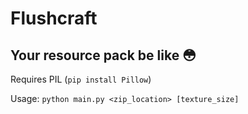# Flushcraft
## Your resource pack be like 😳

Requires PIL (`pip install Pillow`)

Usage: `python main.py <zip_location> [texture_size]`

